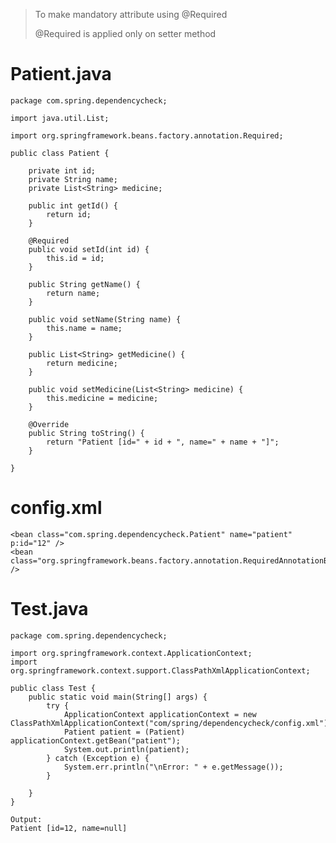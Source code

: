 > To make mandatory attribute using @Required
>
> @Required is applied only on setter method

# Patient.java

```
package com.spring.dependencycheck;

import java.util.List;

import org.springframework.beans.factory.annotation.Required;

public class Patient {

	private int id;
	private String name;
	private List<String> medicine;
	
	public int getId() {
		return id;
	}
	
	@Required
	public void setId(int id) {
		this.id = id;
	}
	
	public String getName() {
		return name;
	}
	
	public void setName(String name) {
		this.name = name;
	}
	
	public List<String> getMedicine() {
		return medicine;
	}
	
	public void setMedicine(List<String> medicine) {
		this.medicine = medicine;
	}
	
	@Override
	public String toString() {
		return "Patient [id=" + id + ", name=" + name + "]";
	}
	
}
```

# config.xml

<?xml version="1.0" encoding="UTF-8"?>
<beans xmlns="http://www.springframework.org/schema/beans"
xmlns:xsi="http://www.w3.org/2001/XMLSchema-instance" xmlns:context="http://www.springframework.org/schema/context"
xmlns:p="http://www.springframework.org/schema/p"
xsi:schemaLocation="http://www.springframework.org/schema/beans
http://www.springframework.org/schema/beans/spring-beans.xsd
http://www.springframework.org/schema/context
http://www.springframework.org/schema/context/spring-context.xsd">

	<bean class="com.spring.dependencycheck.Patient" name="patient" p:id="12" />
	<bean class="org.springframework.beans.factory.annotation.RequiredAnnotationBeanPostProcessor" />

</beans>

# Test.java

```
package com.spring.dependencycheck;

import org.springframework.context.ApplicationContext;
import org.springframework.context.support.ClassPathXmlApplicationContext;

public class Test {
	public static void main(String[] args) {		
		try {
			ApplicationContext applicationContext = new ClassPathXmlApplicationContext("com/spring/dependencycheck/config.xml");
			Patient patient = (Patient) applicationContext.getBean("patient");
			System.out.println(patient);
		} catch (Exception e) {
			System.err.println("\nError: " + e.getMessage());
		}
		
	}
}
```

```
Output:
Patient [id=12, name=null]
```
